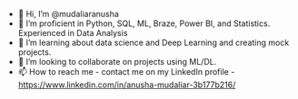 - 👋 Hi, I’m @mudaliaranusha
- 👀 I’m proficient in Python, SQL, ML, Braze, Power BI, and Statistics. Experienced in Data Analysis
- 🌱 I’m learning about data science and Deep Learning and creating mock projects.
- 💞️ I’m looking to collaborate on projects using ML/DL. 
- 📫 How to reach me - contact me on my LinkedIn profile - https://www.linkedin.com/in/anusha-mudaliar-3b177b216/ 

<!---
mudaliaranusha/mudaliaranusha is a ✨ special ✨ repository because its `README.md` (this file) appears on your GitHub profile.
You can click the Preview link to take a look at your changes.
--->
